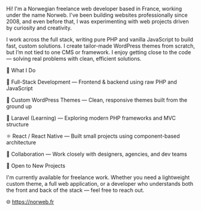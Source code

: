 Hi! I'm a Norwegian freelance web developer based in France, working under the name Norweb. I've been building websites professionally since 2008, and even before that, I was experimenting with web projects driven by curiosity and creativity.

I work across the full stack, writing pure PHP and vanilla JavaScript to build fast, custom solutions. I create tailor-made WordPress themes from scratch, but I’m not tied to one CMS or framework. I enjoy getting close to the code — solving real problems with clean, efficient solutions.

💼 What I Do

🧱 Full-Stack Development — Frontend & backend using raw PHP and JavaScript

🎨 Custom WordPress Themes — Clean, responsive themes built from the ground up

🧠 Laravel (Learning) — Exploring modern PHP frameworks and MVC structure

⚛️ React / React Native — Built small projects using component-based architecture

🤝 Collaboration — Work closely with designers, agencies, and dev teams

🚀 Open to New Projects

I'm currently available for freelance work. Whether you need a lightweight custom theme, a full web application, or a developer who understands both the front and back of the stack — feel free to reach out.
 
🌐 https://norweb.fr

<!---
Morten-Henning/Morten-Henning is a ✨ special ✨ repository because its `README.md` (this file) appears on your GitHub profile.
You can click the Preview link to take a look at your changes.
--->
